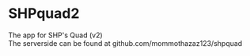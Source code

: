 # SHPquad2
The app for SHP's Quad (v2)<br>
The serverside can be found at github.com/mommothazaz123/shpquad
